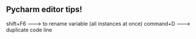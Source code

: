 ## Pycharm editor tips!

shift+F6  ---> to rename variable (all instances at once)
command+D ---> duplicate code line
